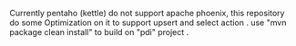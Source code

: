 Currently pentaho (kettle) do not support apache phoenix, this repository do some Optimization on it to support upsert and select action .  use "mvn package clean install"  to build on "pdi" project . 
